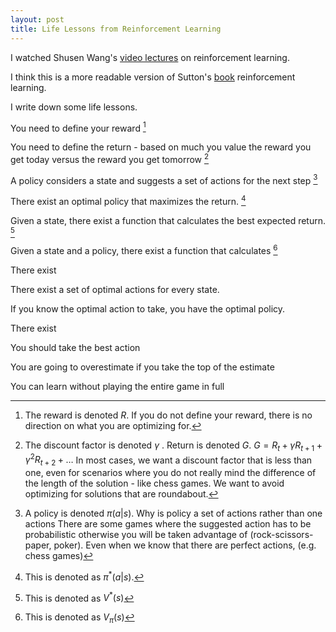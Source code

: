 ```yaml
---
layout: post
title: Life Lessons from Reinforcement Learning
---
```

I watched Shusen Wang's [video lectures](https://www.youtube.com/@ShusenWang/playlists) on reinforcement learning.

I think this is a more readable version of Sutton's [book](http://incompleteideas.net/book/the-book-2nd.html) reinforcement learning.

I write down some life lessons.



You need to define your reward [^reward]

[^reward]: The reward is denoted $R$.
	If you do not define your reward, there is no direction on what you are optimizing for.

You need to define the return - based on much you value the reward you get today versus the reward you get tomorrow [^discount_factor]

[^discount_factor]: The discount factor is denoted $\gamma$ .
	Return is denoted $G$. 
	$G = R_t + \gamma R_{t+1} + \gamma^2 R_{t+2} + \dots$
    In most cases, we want a discount factor that is less than one, even for scenarios where you do not really mind the difference of the length of the solution - like chess games.
    We want to avoid optimizing for solutions that are roundabout.

A policy considers a state and suggests a set of actions for the next step [^policy]

[^policy]: A policy is denoted $\pi(a | s)$.
	Why is policy a set of actions rather than one actions
	There are some games where the suggested action has to be probabilistic otherwise you will be taken advantage of (rock-scissors-paper, poker).
	Even when we know that there are perfect actions, (e.g. chess games)

There exist an optimal policy that maximizes the return. [^optimal_policy]

[^optimal_policy]: This is denoted as $\pi^*(a \vert s)$.

Given a state, there exist a function that calculates the best expected return. [^optimal_state_value_function]

[^optimal_state_value_function]: This is denoted as $V^*(s)$

Given a state and a policy, there exist a function that calculates [^state_value_function]

[^state_value_function]: This is denoted as $V_{\pi}(s)$





There exist 

There exist a set of optimal actions for every state.

If you know the optimal action to take, you have the optimal policy.






There exist 

You should take the best action

You are going to overestimate if you take the top of the estimate

You can learn without playing the entire game in full
